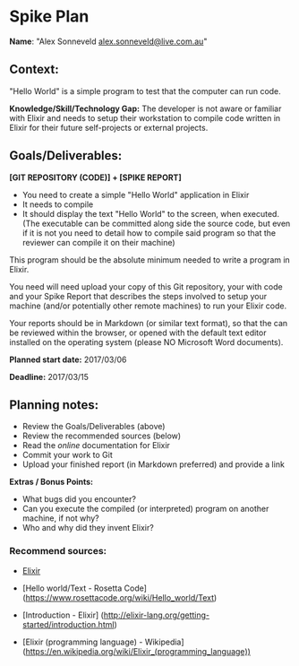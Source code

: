 Spike Plan
==============

**Name**: "Alex Sonneveld <alex.sonneveld@live.com.au>"

## Context:
"Hello World" is a simple program to test that the computer can run code.

**Knowledge/Skill/Technology Gap:**
The developer is not aware or familiar with Elixir and needs to setup their
workstation to compile code written in Elixir for their future self-projects or
external projects.

## Goals/Deliverables:
**[GIT REPOSITORY (CODE)] + [SPIKE REPORT]**
- You need to create a simple "Hello World" application in Elixir
- It needs to compile
- It should display the text "Hello World" to the screen, when executed.
  (The executable can be committed along side the source code, but even if it is
  not you need to detail how to compile said program so that the reviewer can
  compile it on their machine)

This program should be the absolute minimum needed to write a program in Elixir.

You need will need upload your copy of this Git repository, your with code and
your Spike Report that describes the steps involved to setup your machine
(and/or potentially other remote machines) to run your Elixir code.

Your reports should be in Markdown (or similar text format), so that the can be
reviewed within the browser, or opened with the default text editor installed on
the operating system (please NO Microsoft Word documents).

**Planned start date:**  2017/03/06

**Deadline:**  2017/03/15

## Planning notes:
- Review the Goals/Deliverables (above)
- Review the recommended sources (below)
- Read the _online_ documentation for Elixir
- Commit your work to Git
- Upload your finished report (in Markdown preferred) and provide a link

**Extras / Bonus Points:**

- What bugs did you encounter?
- Can you execute the compiled (or interpreted) program on another machine, if
  not why?
- Who and why did they invent Elixir?

### Recommend sources:
- [Elixir](http://elixir-lang.org/)

- [Hello world/Text - Rosetta Code]
  (https://www.rosettacode.org/wiki/Hello_world/Text)

- [Introduction - Elixir]
  (http://elixir-lang.org/getting-started/introduction.html)

- [Elixir (programming language) - Wikipedia]
  (https://en.wikipedia.org/wiki/Elixir_(programming_language))
